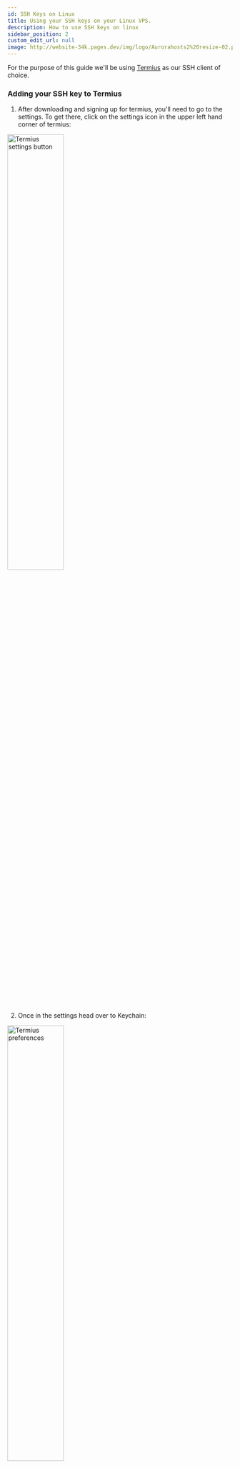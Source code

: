 ```yaml
---
id: SSH Keys on Linux
title: Using your SSH keys on your Linux VPS.
description: How to use SSH keys on linux
sidebar_position: 2
custom_edit_url: null
image: http://website-34k.pages.dev/img/logo/Aurorahosts2%20resize-02.png
---
```


For the purpose of this guide we'll be using [Termius](https://termius.com/) as our SSH client of choice.

### Adding your SSH key to Termius

1. After downloading and signing up for termius, you'll need to go to the settings. To get there, click on the settings icon in the upper left hand corner of termius:

<div class="text--center"><img src={require('../../images/VPS/Using_SSHKeys/1_Termius_Settings.png').default} alt="Termius settings button" height="50%" width="50%"/></div>

2. Once in the settings head over to Keychain:

<div class="text--center"><img src={require('../../images/VPS/Using_SSHKeys/2_Termius_Pref.png').default} alt="Termius preferences" height="50%" width="50%"/></div>

3. Click on the `New key` button then select `Import or paste a key` button:

<div class="text--center"><img src={require('../../images/VPS/Using_SSHKeys/3_New_Key.png').default} alt="Termius adding a key" height="50%" width="50%"/></div>

4. Paste both your public and private keys that were generated in the previous guide:

<div class="text--center"><img src={require('../../images/VPS/Using_SSHKeys/4_Adding_Key.png').default} alt="Termius key added" height="50%" width="50%"/></div>

5. Once you're done click the save button at the top right and you've now added your key.
---

### Using the ssh key on your VPS

1. Head back over to the main termius windows and select the `ADD` button then click the `New Host` button: 

<div class="text--center"><img src={require('../../images/VPS/Using_SSHKeys/5_Termius_Host.png').default} alt="Termius key added" height="50%" width="50%"/></div>

2. Name your new server and place the IP of your VPS in the `Address` field and then set the username to `root`, afterwards click Keys:

<div class="text--center"><img src={require('../../images/VPS/Using_SSHKeys/6_Server_Setup.png').default} alt="Termius key added" height="50%" width="50%"/></div>

3. Then select the key that you created earlier:

<div class="text--center"><img src={require('../../images/VPS/Using_SSHKeys/7_Selecting_Key.png').default} alt="Termius key added" height="50%" width="50%"/></div>

:::success You're done!
You should now be able to connect to your server with the SSH key that you created.
:::

